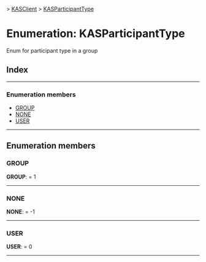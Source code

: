 [](../README.md) > [KASClient](../modules/kasclient.md) > [KASParticipantType](../enums/kasclient.kasparticipanttype.md)

# Enumeration: KASParticipantType

Enum for participant type in a group

## Index

---

### Enumeration members

* [GROUP](kasclient.kasparticipanttype.md#group)
* [NONE](kasclient.kasparticipanttype.md#none)
* [USER](kasclient.kasparticipanttype.md#user)

---

## Enumeration members

<a id="group"></a>

###  GROUP

**GROUP**:  = 1

___
<a id="none"></a>

###  NONE

**NONE**:  =  -1

___
<a id="user"></a>

###  USER

**USER**:  = 0

___

